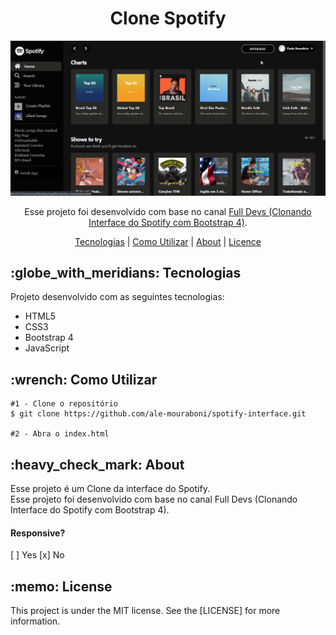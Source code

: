 <h1 align="center">Clone Spotify</h1>
<p align="center">
  <img src="assets/readme/spotify-interface-gif.gif">
</p>

<p align="center">
  Esse projeto foi desenvolvido com base no canal <a href="https://www.youtube.com/playlist?list=PLyLHegP66K0kKeAODlZ9Ivh7Mm9i1_326">Full Devs (Clonando Interface do Spotify com Bootstrap 4)</a>.
</p>

<p align="center">
  <a href="#technology">Tecnologias</a> | 
  <a href="#c-utilizar">Como Utilizar</a> |
  <a href="#about">About</a> |
  <a href="#license">Licence</a> 
</p>

<h2 id="technology">:globe_with_meridians: Tecnologias</h2>
<p>Projeto desenvolvido com as seguintes tecnologias:</p>
<ul>
  <li>HTML5</li>
  <li>CSS3</li>
  <li>Bootstrap 4</li>
  <li>JavaScript</li>
</ul>

<h2 id="c-utilizar">:wrench: Como Utilizar</h2>

```
#1 - Clone o repositório
$ git clone https://github.com/ale-mouraboni/spotify-interface.git

#2 - Abra o index.html
```

<h2 id="about">:heavy_check_mark: About</h2>
<p>Esse projeto é um Clone da interface do Spotify.
</br>
Esse projeto foi desenvolvido com base no canal Full Devs (Clonando Interface do Spotify com Bootstrap 4).
<h4>Responsive?</h4>
[ ] Yes  [x] No
</p>

<h2 id="license">:memo: License</h2>
<p>This project is under the MIT license. See the [LICENSE] for more information.
</p>
